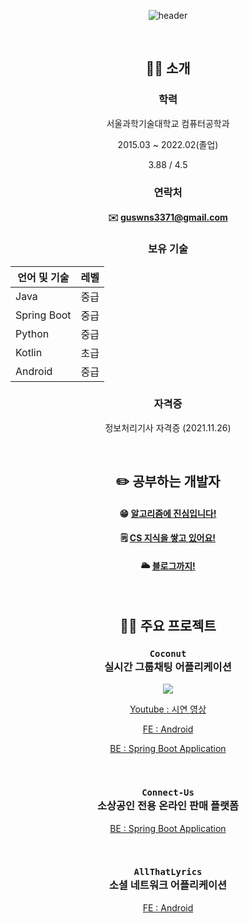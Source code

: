 <div align=center>

![header](https://capsule-render.vercel.app/api?type=Cylinder&color=gradient&section=header&text=하현준(guswns3371)&fontSize=45&animation=fadeIn)
  
<br/>
  
## 🙋‍♂️ 소개 

### 학력

서울과학기술대학교 컴퓨터공학과
  
2015.03 ~ 2022.02(졸업)
  
3.88 / 4.5
  
### 연락처

#### ✉️ [guswns3371@gmail.com](mailto:guswns3371@gmail.com) 

### 보유 기술

| 언어 및 기술 | 레벨 |
| ---------- | ---- |
| Java       | 중급 |
| Spring Boot | 중급 |
| Python     | 중급 |
| Kotlin     | 초급 |
| Android    | 중급 |

### 자격증

정보처리기사 자격증 (2021.11.26)

<br/>

## ✏️ 공부하는 개발자

#### 😁 [알고리즘에 진심입니다!](https://github.com/guswns3371/Algorithm)

#### 🗒️ [CS 지식을 쌓고 있어요!](https://github.com/CS-studi/CS-study)
  
#### 🌥️ [블로그까지!](https://velog.io/@guswns3371/about)
  
<br/>
  
## 👨‍💻 주요 프로젝트

### `Coconut`<br/>실시간 그룹채팅 어플리케이션 
  
[![](https://raw.githubusercontent.com/guswns3371/CoconutAndroid/master/app/src/main/res/mipmap-hdpi/ic_launcher_coconut.png)](https://www.youtube.com/watch?v=2taqqWY0Bdc) <br/>
  
[Youtube : 시연 영상](https://www.youtube.com/watch?v=2taqqWY0Bdc)  

[FE : Android](https://github.com/guswns3371/Coconut)  
  
[BE : Spring Boot Application](https://github.com/guswns3371/coconut-spring-server)  

<br/>
  
### `Connect-Us`<br/>소상공인 전용 온라인 판매 플랫폼 
  
[BE : Spring Boot Application](https://github.com/guswns3371/connect-us)  

<br/>

### `AllThatLyrics`<br/>소셜 네트워크 어플리케이션 

[FE : Android](https://github.com/guswns3371/AllThatLyrics)  

  
<br/>
  

</div>
